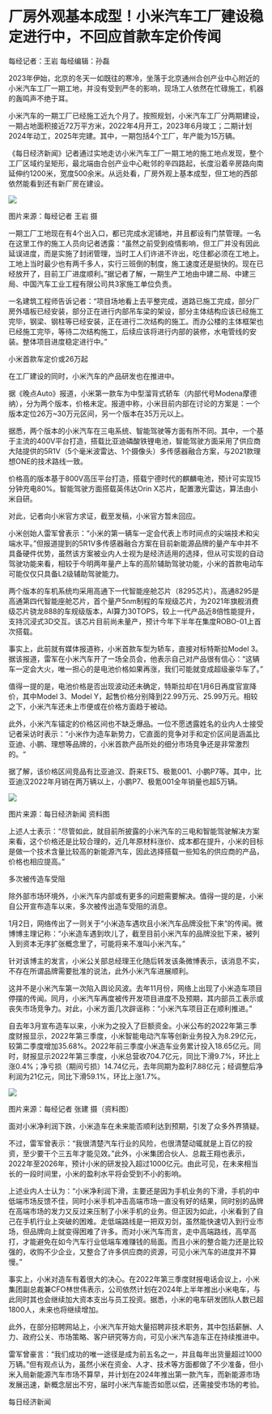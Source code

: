 # 厂房外观基本成型！小米汽车工厂建设稳定进行中，不回应首款车定价传闻

每经记者：王岩 每经编辑：孙磊

2023年伊始，北京的冬天一如既往的寒冷，坐落于北京通州合创产业中心附近的小米汽车工厂一期工地，并没有受到严冬的影响，现场工人依然在忙碌施工，机器的轰鸣声不绝于耳。

小米汽车的一期工厂已经施工近九个月了。按照规划，小米汽车工厂分两期建设，一期占地面积接近72万平方米，2022年4月开工，2023年6月竣工；二期计划2024年动工，2025年完建。其中，一期包括4个工厂，年产能为15万辆。

《每日经济新闻》记者通过实地走访小米汽车工厂一期工地的施工地点发现，整个工厂区域约呈矩形，最北端由合创产业中心毗邻的辛四路起，长度沿着辛房路向南延伸约1200米，宽度500余米。从远处看，厂房外观上基本成型，但工地的西部依然能看到还有新厂房在建设。

![](https://inews.gtimg.com/newsapp_bt/0/15602928013/1000)

图片来源：每经记者 王岩 摄

一期工厂工地现在有4个出入口，都已完成水泥铺地，并且都设有门禁管理。一名在这里工作的施工人员向记者透露：“虽然之前受到疫情影响，但工厂并没有因此延误进度，而是实施了封闭管理，当时工人们许进不许出，吃住都必须在工地上。工地上当时最少也有两千多人，实行三班倒的制度，施工速度还是挺快的。现在已经放开了，目前工厂进度顺利。”据记者了解，一期生产工地由中建二局、中建三局、中国汽车工业工程有限公司共3家施工单位负责。

一名建筑工程师告诉记者：“项目场地看上去平整完成，道路已施工完成，部分厂房外墙板已经安装，部分正在进行内部吊车梁的架设，部分主体结构应该已经施工完毕，钢梁、钢柱等已经安装，正在进行二次结构的施工。而办公楼的主体框架也已经施工完毕，等待二次结构施工，后续应该将进行内部的装修，水电管线的安装。整体项目进度稳定进行中。”

小米首款车定价或26万起

在工厂建设的同时，小米汽车的产品研发也在推进中。

据《晚点Auto》报道，小米第一款车为中型溜背式轿车（内部代号Modena摩德纳），分为两个版本，价格未定。报道中称，小米目前内部在讨论的方案是：一个版本定位26万~30万元区间，另一个版本在35万元以上。

据悉，两个版本的小米汽车在三电系统、智能驾驶等方面有所不同。其中，一个基于主流的400V平台打造，搭载比亚迪磷酸铁锂电池，智能驾驶方面采用了供应商大陆提供的5R1V（5个毫米波雷达、1个摄像头）多传感器融合方案，与2021款理想ONE的技术路线一致。

价格高的版本基于800V高压平台打造，搭载宁德时代的麒麟电池，预计可实现15分钟充电80%。智能驾驶方面搭载英伟达Orin
X芯片，配置激光雷达，算法由小米自研。

对此，记者向小米官方求证，截至发稿，小米官方暂未回应。

小米创始人雷军曾表示：“小米的第一辆车一定会代表上市时间点的尖端技术和尖端水平。”但报道提到的5R1V多传感器融合方案在目前新能源品牌的量产车中并不具备硬件优势，虽然该方案被业内人士视为是经济适用的选择，但从可实现的自动驾驶功能来看，相较于今明两年量产上车的高阶辅助驾驶功能，小米的首款电动车可能仅仅只具备L2级辅助驾驶能力。

两个版本的车机系统均采用高通下一代智能座舱芯片（8295芯片）。高通8295是高通第四代智能座舱芯片，首个量产5nm制程的车规级芯片，为2021年旗舰消费级芯片骁龙888的车规级版本，AI算力30TOPS，较上一代产品近8倍性能提升，支持沉浸式3D交互。该芯片目前尚未量产，预计今年下半年在集度ROBO-01上首次搭载。

事实上，此前就有媒体报道称，小米首款车型为轿车，直接对标特斯拉Model
3。据该报道，雷军在小米汽车开了一场全员会，他表示自己对产品很有信心：“这辆车一定会大火，唯一担心的是电池价格如果再涨，我们可能就变成超级豪华车了。”

值得一提的是，电池价格是否出现波动还未确定，特斯拉却在1月6日再度官宣降价，其中Model 3、Model
Y，起售价格分别降到22.99万元、25.99万元。相较之下，小米汽车还未上市便或在价格方面趋于被动。

此外，小米汽车锚定的价格区间也不缺乏爆品。一位不愿透露姓名的业内人士接受记者采访时表示：“小米作为造车新势力，它直面的竞争对手和定价区间是涵盖比亚迪、小鹏、理想等品牌的，小米首款产品所处的细分市场竞争还是非常激烈的。“

据了解，该价格区间竞品有比亚迪汉、蔚来ET5、极氪001、小鹏P7等。其中，比亚迪汉2022年月销在两万辆以上，小鹏P7、极氪001全年销量也超5万辆。

![](https://inews.gtimg.com/newsapp_bt/0/15602928043/1000)

图片来源：每日经济新闻 资料图

上述人士表示：“尽管如此，就目前所披露的小米汽车的三电和智能驾驶解决方案来看，这个价格还是比较合理的，近几年原材料涨价、成本都在提升，小米的目标是做一个技术含量比较高的新能源汽车，因此选择搭载一些知名的供应商的产品，价格也相应提高。”

多次被传造车受阻

除外部市场环境外，小米汽车内部或有更多的问题需要解决。值得一提的是，小米自公开宣布造车以来，多次被传出造车受阻的消息。

1月2日，网络传出了一则关于“小米造车遇坎且小米汽车品牌没批下来”的传闻。微博博主理记称：“小米造车遇到坎儿了，截至目前小米汽车的品牌没批下来，被列入到资本无序扩张概念里了，可能将来不准叫小米汽车。”

针对该博主的发言，小米公关部总经理王化随后转发该条微博表示，该消息不实，不存在所谓品牌需要批准的说法，此外小米汽车进展顺利。

这并不是小米汽车第一次陷入舆论风波。去年11月份，网络上出现了小米造车项目停摆的传闻。同月，小米汽车再度被传开发项目进度不及预期，其内部员工表示或丧失市场竞争力。对此，小米方面几次辟谣称：“小米汽车项目正在顺利推进。”

自去年3月宣布造车以来，小米为之投入了巨额资金。小米公布的2022年第三季度财报显示，2022年第三季度，小米智能电动汽车等创新业务投入为8.29亿元，较第二季度增加35.68%。2022年前三季度小米造车业务累计投入18.65亿元。同时，财报显示2022年第三季度，小米总营收704.7亿元，同比下滑9.7%，环比上涨0.4%；净亏损（期间亏损）14.74亿元，去年同期为盈利7.88亿元；经调整后净利润为21亿元，同比下滑59.1%，环比上涨1.7%。

![](https://inews.gtimg.com/newsapp_bt/0/15602928047/1000)

图片来源：每经记者 张建 摄（资料图）

面对小米净利润下跌，小米造车在未来能否顺利达到预期，引发了众多外界猜疑。

不过，雷军曾表示：“我很清楚汽车行业的风险，也很清楚动辄就是上百亿的投资，至少要干个三五年才能见效。”此外，小米集团合伙人、总裁王翔也表示，2022年至2026年，预计小米的研发投入超过1000亿元。由此可见，在未来相当长的一段时间里，小米的盈利水平将会受到不小的影响。

上述业内人士认为：“小米净利润下滑，主要还是因为手机业务的下滑，手机的中低端市场反馈不佳，同时小米手机冲击高端市场一直没有好的结果，同时别的品牌在高端市场的发力又反过来压制了小米手机的业务。但正因为如此，小米看到了自己在手机行业上突破的困难。走低端路线是一把双刃剑，虽然能快速切入到行业市场，但品牌向上就变得困难了许多。而对小米汽车而言，走中高端路线，高举高打，才能避免在如今汽车行业低端车难赚钱的局面。而且小米的整合能力还是比较强的，收购不少企业，又整合了许多供应商的资源，可见小米汽车的进度并不算慢。”

事实上，小米对造车有着很大的决心。在2022年第三季度财报电话会议上，小米集团副总裁兼CFO林世伟表示，公司依然计划在2024年上半年推出小米电车，与此同时其也会继续加大资本支出与员工投资。据悉，小米的电车研发团队人数已超1800人，未来也将继续增加。

此外，在部分招聘网站上，小米汽车开始大量招聘非技术职务，其中包括薪酬、人力、政府公关、市场策略、客户研究等方向，可见小米汽车造车正在持续推进中。

雷军曾豪言：“我们成功的唯一途径是成为前五名之一，并且每年出货量超过1000万辆。”但有观点认为，虽然小米在资金、人才、技术等方面都做了不少准备，但小米入局新能源汽车市场不算早，并计划在2024年推出第一款汽车，而新能源市场发展迅速，新概念层出不穷，届时小米汽车能否如愿以偿，还需接受市场的考验。

每日经济新闻

